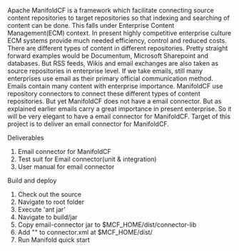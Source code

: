 Apache ManifoldCF is a framework which facilitate connecting source content repositories to target repositories so that 
indexing and searching of content can be done. This falls under Enterprise Content Management(ECM) context. 
In present highly competitive enterprise culture ECM systems provide much needed efficiency, control and reduced costs.
There are different types of content in different repositories. Pretty straight forward examples would be 
Documentum, Microsoft Sharepoint and databases. But RSS feeds, Wikis and email exchanges are also taken as source 
repositories in enterprise level. If we take emails, still many enterprises use email as their primary official 
communication method. Emails contain many content with enterprise importance. 
ManifoldCF use repository connectors to connect these different types of content repositories. 
But yet ManifoldCF does not have a email connector. But as explained earlier emails carry a great importance in 
present enterprise. So it will be very elegant to have a email connector for ManifoldCF. 
Target of this project is to deliver an email connector for ManifoldCF.


Deliverables

1. Email connector for ManifoldCF
2. Test suit for Email connector(unit & integration)
2. User manual for email connector

Build and deploy
1. Check out the source
2. Navigate to root folder
3. Execute 'ant jar'
4. Navigate to build/jar
5. Copy email-connector jar to $MCF_HOME/dist/connector-lib
6. Add "<repositoryconnector name="email" class="org.apache.manifoldcf.crawler.connectors.email.EmailConnector"/>" to
   connector.xml at $MCF_HOME/dist/
7. Run Manifold quick start
